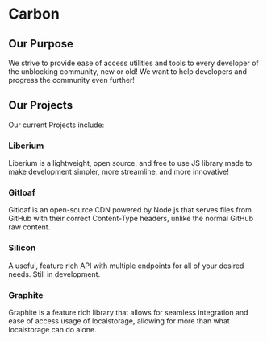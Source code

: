 # Carbon

## Our Purpose
We strive to provide ease of access utilities and tools to every developer of the unblocking community, new or old! We want to help developers and progress the community even further!

## Our Projects
Our current Projects include:
### Liberium
Liberium is a lightweight, open source, and free to use JS library made to make development simpler, more streamline, and more innovative!
### Gitloaf
Gitloaf is an open-source CDN powered by Node.js that serves files from GitHub with their correct Content-Type headers, unlike the normal GitHub raw content.
### Silicon
A useful, feature rich API with multiple endpoints for all of your desired needs. Still in development.
### Graphite
Graphite is a feature rich library that allows for seamless integration and ease of access usage of localstorage, allowing for more than what localstorage can do alone.
